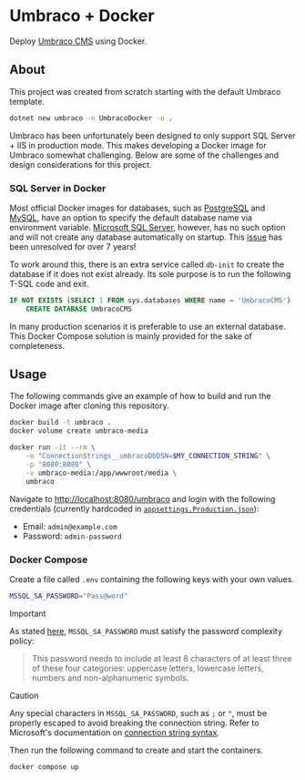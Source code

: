# Umbraco + Docker

Deploy [Umbraco CMS][umbraco-cms] using Docker.

## About

This project was created from scratch starting with the default Umbraco template.

```sh
dotnet new umbraco -n UmbracoDocker -o .
```

Umbraco has been unfortunately been designed to only support SQL Server + IIS in production mode.
This makes developing a Docker image for Umbraco somewhat challenging.
Below are some of the challenges and design considerations for this project.

### SQL Server in Docker

Most official Docker images for databases, such as [PostgreSQL][docker-postgres] and [MySQL][docker-mysql], have an option to specify the default database name via environment variable.
[Microsoft SQL Server][docker-mssql-server], however, has no such option and will not create any database automatically on startup.
This [issue][github-mssql-docker] has been unresolved for over 7 years!

To work around this, there is an extra service called `db-init` to create the database if it does not exist already.
Its sole purpose is to run the following T-SQL code and exit.

```sql
IF NOT EXISTS (SELECT 1 FROM sys.databases WHERE name = 'UmbracoCMS')
    CREATE DATABASE UmbracoCMS
```

In many production scenarios it is preferable to use an external database.
This Docker Compose solution is mainly provided for the sake of completeness.

## Usage

The following commands give an example of how to build and run the Docker image after cloning this repository.

```sh
docker build -t umbraco .
docker volume create umbraco-media

docker run -it --rm \
    -e "ConnectionStrings__umbracoDbDSN=$MY_CONNECTION_STRING" \
    -p "8080:8080" \
    -v umbraco-media:/app/wwwroot/media \
    umbraco
```

Navigate to <http://localhost:8080/umbraco> and login with the following credentials (currently hardcoded in [`appsettings.Production.json`](appsettings.Production.json)):

- Email: `admin@example.com`
- Password: `admin-password`

### Docker Compose

Create a file called `.env` containing the following keys with your own values.

```sh
MSSQL_SA_PASSWORD="Pass@word"
```

> [!IMPORTANT]
> As stated [here][docker-mssql-server], `MSSQL_SA_PASSWORD` must satisfy the password complexity policy:
> > This password needs to include at least 8 characters of at least three of these four categories: uppercase letters, lowercase letters, numbers and non-alphanumeric symbols.

<!-- block quote separator for markdownlint -->

> [!CAUTION]
> Any special characters in `MSSQL_SA_PASSWORD`, such as `;` or `"`, must be properly escaped to avoid breaking the connection string.
> Refer to Microsoft's documentation on [connection string syntax][connection-string-syntax].

Then run the following command to create and start the containers.

```sh
docker compose up
```

<!-- Link definitions -->

[connection-string-syntax]: <https://learn.microsoft.com/en-us/sql/connect/ado-net/connection-strings?view=sql-server-ver16#connection-string-syntax> "Connection strings - ADO.NET Provider for SQL Server | Microsoft Learn"
[docker-mysql]: <https://hub.docker.com/_/mysql> "mysql - Official Image | Docker Hub"
[docker-postgres]: <https://hub.docker.com/_/postgres> "postgres - Official Image | Docker Hub"
[docker-mssql-server]: <https://hub.docker.com/_/microsoft-mssql-server> "microsoft-mssql-server - Official Image | Docker Hub"
[github-mssql-docker]: <https://github.com/microsoft/mssql-docker/issues/2> "Creating a database automatically upon startup · Issue #2 · microsoft/mssql-docker"
[umbraco-cms]: <https://umbraco.com/> "Umbraco - the flexible open-source .NET (ASP.NET Core) CMS"

